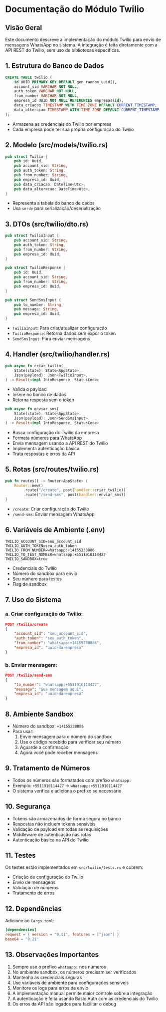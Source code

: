 # Documentação do Módulo Twilio

## Visão Geral
Este documento descreve a implementação do módulo Twilio para envio de mensagens WhatsApp no sistema. A integração é feita diretamente com a API REST do Twilio, sem uso de bibliotecas específicas.

## 1. Estrutura do Banco de Dados
```sql
CREATE TABLE twilio (
    id UUID PRIMARY KEY DEFAULT gen_random_uuid(),
    account_sid VARCHAR NOT NULL,
    auth_token VARCHAR NOT NULL,
    from_number VARCHAR NOT NULL,
    empresa_id UUID NOT NULL REFERENCES empresas(id),
    data_criacao TIMESTAMP WITH TIME ZONE DEFAULT CURRENT_TIMESTAMP,
    data_alteracao TIMESTAMP WITH TIME ZONE DEFAULT CURRENT_TIMESTAMP
);
```
- Armazena as credenciais do Twilio por empresa
- Cada empresa pode ter sua própria configuração do Twilio

## 2. Modelo (src/models/twilio.rs)
```rust
pub struct Twilio {
    pub id: Uuid,
    pub account_sid: String,
    pub auth_token: String,
    pub from_number: String,
    pub empresa_id: Uuid,
    pub data_criacao: DateTime<Utc>,
    pub data_alteracao: DateTime<Utc>,
}
```
- Representa a tabela do banco de dados
- Usa `serde` para serialização/deserialização

## 3. DTOs (src/twilio/dto.rs)
```rust
pub struct TwilioInput {
    pub account_sid: String,
    pub auth_token: String,
    pub from_number: String,
    pub empresa_id: Uuid,
}

pub struct TwilioResponse {
    pub id: Uuid,
    pub account_sid: String,
    pub from_number: String,
    pub empresa_id: Uuid,
}

pub struct SendSmsInput {
    pub to_number: String,
    pub message: String,
    pub empresa_id: Uuid,
}
```
- `TwilioInput`: Para criar/atualizar configuração
- `TwilioResponse`: Retorna dados sem expor o token
- `SendSmsInput`: Para enviar mensagens

## 4. Handler (src/twilio/handler.rs)
```rust
pub async fn criar_twilio(
    State(state): State<AppState>,
    Json(payload): Json<TwilioInput>,
) -> Result<impl IntoResponse, StatusCode>
```
- Valida o payload
- Insere no banco de dados
- Retorna resposta sem o token

```rust
pub async fn enviar_sms(
    State(state): State<AppState>,
    Json(payload): Json<SendSmsInput>,
) -> Result<impl IntoResponse, StatusCode>
```
- Busca configuração do Twilio da empresa
- Formata números para WhatsApp
- Envia mensagem usando a API REST do Twilio
- Implementa autenticação básica
- Trata respostas e erros da API

## 5. Rotas (src/routes/twilio.rs)
```rust
pub fn routes() -> Router<AppState> {
    Router::new()
        .route("/create", post(handler::criar_twilio))
        .route("/send-sms", post(handler::enviar_sms))
}
```
- `/create`: Criar configuração do Twilio
- `/send-sms`: Enviar mensagem WhatsApp

## 6. Variáveis de Ambiente (.env)
```env
TWILIO_ACCOUNT_SID=seu_account_sid
TWILIO_AUTH_TOKEN=seu_auth_token
TWILIO_FROM_NUMBER=whatsapp:+14155238886
TWILIO_TO_TEST_NUMBER=whatsapp:+5511910114427
TWILIO_SANDBOX=true
```
- Credenciais do Twilio
- Número do sandbox para envio
- Seu número para testes
- Flag de sandbox

## 7. Uso do Sistema

### a. Criar configuração do Twilio:
```json
POST /twilio/create
{
    "account_sid": "seu_account_sid",
    "auth_token": "seu_auth_token",
    "from_number": "whatsapp:+14155238886",
    "empresa_id": "uuid-da-empresa"
}
```

### b. Enviar mensagem:
```json
POST /twilio/send-sms
{
    "to_number": "whatsapp:+5511910114427",
    "message": "Sua mensagem aqui",
    "empresa_id": "uuid-da-empresa"
}
```

## 8. Ambiente Sandbox
- Número do sandbox: `+14155238886`
- Para usar:
  1. Envie mensagem para o número do sandbox
  2. Use o código recebido para verificar seu número
  3. Aguarde a confirmação
  4. Agora você pode receber mensagens

## 9. Tratamento de Números
- Todos os números são formatados com prefixo `whatsapp:`
- Exemplo: `+5511910114427` → `whatsapp:+5511910114427`
- O sistema verifica e adiciona o prefixo se necessário

## 10. Segurança
- Tokens são armazenados de forma segura no banco
- Respostas não incluem tokens sensíveis
- Validação de payload em todas as requisições
- Middleware de autenticação nas rotas
- Autenticação básica na API do Twilio

## 11. Testes
Os testes estão implementados em `src/twilio/tests.rs` e cobrem:
- Criação de configuração do Twilio
- Envio de mensagens
- Validação de números
- Tratamento de erros

## 12. Dependências
Adicione ao `Cargo.toml`:
```toml
[dependencies]
reqwest = { version = "0.11", features = ["json"] }
base64 = "0.21"
```

## 13. Observações Importantes
1. Sempre use o prefixo `whatsapp:` nos números
2. No ambiente sandbox, os números precisam ser verificados
3. Mantenha as credenciais seguras
4. Use variáveis de ambiente para configurações sensíveis
5. Monitore os logs para erros de envio
6. A implementação manual permite maior controle sobre a integração
7. A autenticação é feita usando Basic Auth com as credenciais do Twilio
8. Os erros da API são logados para facilitar o debug 